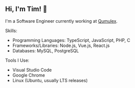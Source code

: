 Hi, I'm Tim! 🙂
--------------
I'm a Software Engineer currently working at [Qumulex](https://www.qumulex.com/).

Skills:
* Programming Languages: TypeScript, JavaScript, PHP, C
* Frameworks/Libraries: Node.js, Vue.js, React.js
* Databases: MySQL, PostgreSQL

Tools I Use:
* Visual Studio Code
* Google Chrome
* Linux (Ubuntu, usually LTS releases)
